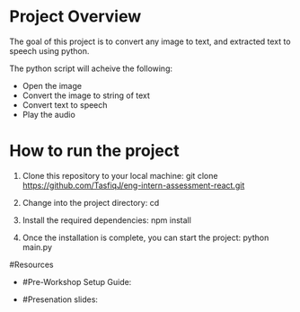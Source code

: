 # Project Overview

The goal of this project is to convert any image to text, and extracted text to speech using python. 

The python script will acheive the following:
* Open the image
* Convert the image to string of text
* Convert text to speech
* Play the audio 

# How to run the project
1. Clone this repository to your local machine: git clone https://github.com/TasfiqJ/eng-intern-assessment-react.git

2. Change into the project directory: cd 

3. Install the required dependencies: npm install

4. Once the installation is complete, you can start the project: python main.py


#Resources

* #Pre-Workshop Setup Guide:

* #Presenation slides:
